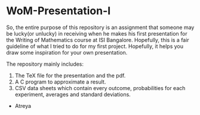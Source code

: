 # WoM-Presentation-I

So, the entire purpose of this repository is an assignment that someone may be lucky(or unlucky) in receiving when he makes his first presentation for
the Writing of Mathematics course at ISI Bangalore. Hopefully, this is a fair guideline of what I tried to do for my first project. Hopefully, it helps you
draw some inspiration for your own presentation.

The repository mainly includes:
1) The TeX file for the presentation and the pdf.
2) A C program to approximate a result.
3) CSV data sheets which contain every outcome, probabilities for each experiment, averages and standard deviations.

- Atreya
